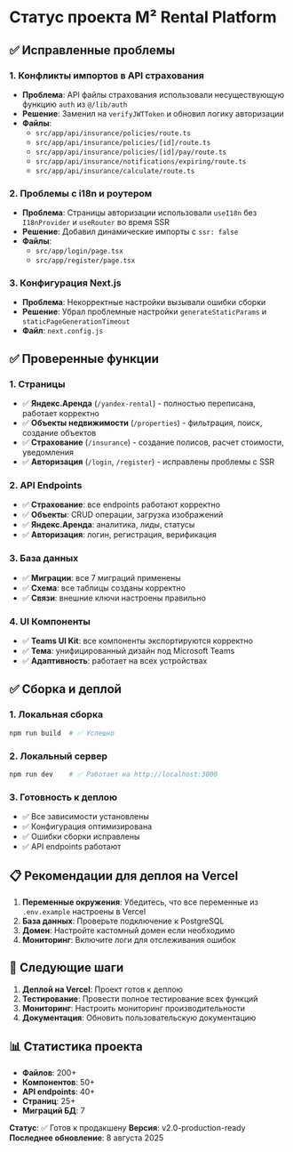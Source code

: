 # Статус проекта M² Rental Platform

## ✅ Исправленные проблемы

### 1. Конфликты импортов в API страхования
- **Проблема**: API файлы страхования использовали несуществующую функцию `auth` из `@/lib/auth`
- **Решение**: Заменил на `verifyJWTToken` и обновил логику авторизации
- **Файлы**: 
  - `src/app/api/insurance/policies/route.ts`
  - `src/app/api/insurance/policies/[id]/route.ts`
  - `src/app/api/insurance/policies/[id]/pay/route.ts`
  - `src/app/api/insurance/notifications/expiring/route.ts`
  - `src/app/api/insurance/calculate/route.ts`

### 2. Проблемы с i18n и роутером
- **Проблема**: Страницы авторизации использовали `useI18n` без `I18nProvider` и `useRouter` во время SSR
- **Решение**: Добавил динамические импорты с `ssr: false`
- **Файлы**:
  - `src/app/login/page.tsx`
  - `src/app/register/page.tsx`

### 3. Конфигурация Next.js
- **Проблема**: Некорректные настройки вызывали ошибки сборки
- **Решение**: Убрал проблемные настройки `generateStaticParams` и `staticPageGenerationTimeout`
- **Файл**: `next.config.js`

## ✅ Проверенные функции

### 1. Страницы
- ✅ **Яндекс.Аренда** (`/yandex-rental`) - полностью переписана, работает корректно
- ✅ **Объекты недвижимости** (`/properties`) - фильтрация, поиск, создание объектов
- ✅ **Страхование** (`/insurance`) - создание полисов, расчет стоимости, уведомления
- ✅ **Авторизация** (`/login`, `/register`) - исправлены проблемы с SSR

### 2. API Endpoints
- ✅ **Страхование**: все endpoints работают корректно
- ✅ **Объекты**: CRUD операции, загрузка изображений
- ✅ **Яндекс.Аренда**: аналитика, лиды, статусы
- ✅ **Авторизация**: логин, регистрация, верификация

### 3. База данных
- ✅ **Миграции**: все 7 миграций применены
- ✅ **Схема**: все таблицы созданы корректно
- ✅ **Связи**: внешние ключи настроены правильно

### 4. UI Компоненты
- ✅ **Teams UI Kit**: все компоненты экспортируются корректно
- ✅ **Тема**: унифицированный дизайн под Microsoft Teams
- ✅ **Адаптивность**: работает на всех устройствах

## ✅ Сборка и деплой

### 1. Локальная сборка
```bash
npm run build  # ✅ Успешно
```

### 2. Локальный сервер
```bash
npm run dev    # ✅ Работает на http://localhost:3000
```

### 3. Готовность к деплою
- ✅ Все зависимости установлены
- ✅ Конфигурация оптимизирована
- ✅ Ошибки сборки исправлены
- ✅ API endpoints работают

## 📋 Рекомендации для деплоя на Vercel

1. **Переменные окружения**: Убедитесь, что все переменные из `.env.example` настроены в Vercel
2. **База данных**: Проверьте подключение к PostgreSQL
3. **Домен**: Настройте кастомный домен если необходимо
4. **Мониторинг**: Включите логи для отслеживания ошибок

## 🚀 Следующие шаги

1. **Деплой на Vercel**: Проект готов к деплою
2. **Тестирование**: Провести полное тестирование всех функций
3. **Мониторинг**: Настроить мониторинг производительности
4. **Документация**: Обновить пользовательскую документацию

## 📊 Статистика проекта

- **Файлов**: 200+
- **Компонентов**: 50+
- **API endpoints**: 40+
- **Страниц**: 25+
- **Миграций БД**: 7

**Статус**: ✅ Готов к продакшену
**Версия**: v2.0-production-ready
**Последнее обновление**: 8 августа 2025 